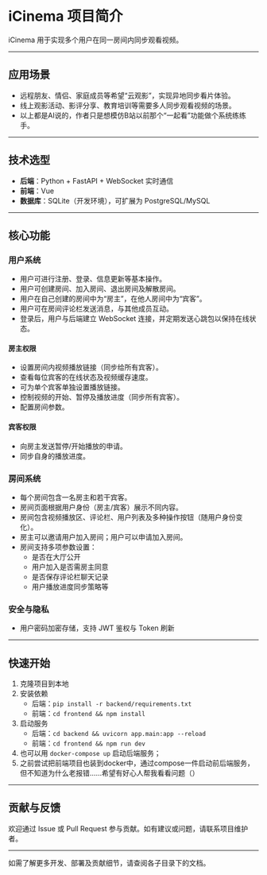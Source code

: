 # iCinema 项目简介

iCinema 用于实现多个用户在同一房间内同步观看视频。

---

## 应用场景

- 远程朋友、情侣、家庭成员等希望“云观影”，实现异地同步看片体验。
- 线上观影活动、影评分享、教育培训等需要多人同步观看视频的场景。
- 以上都是AI说的，作者只是想模仿B站以前那个“一起看”功能做个系统练练手。

---

## 技术选型

- **后端**：Python + FastAPI + WebSocket 实时通信
- **前端**：Vue
- **数据库**：SQLite（开发环境），可扩展为 PostgreSQL/MySQL

---

## 核心功能

### 用户系统

- 用户可进行注册、登录、信息更新等基本操作。
- 用户可创建房间、加入房间、退出房间及解散房间。
- 用户在自己创建的房间中为“房主”，在他人房间中为“宾客”。
- 用户可在房间评论栏发送消息，与其他成员互动。
- 登录后，用户与后端建立 WebSocket 连接，并定期发送心跳包以保持在线状态。

#### 房主权限

- 设置房间内视频播放链接（同步给所有宾客）。
- 查看每位宾客的在线状态及视频缓存速度。
- 可为单个宾客单独设置播放链接。
- 控制视频的开始、暂停及播放进度（同步所有宾客）。
- 配置房间参数。

#### 宾客权限

- 向房主发送暂停/开始播放的申请。
- 同步自身的播放进度。

### 房间系统

- 每个房间包含一名房主和若干宾客。
- 房间页面根据用户身份（房主/宾客）展示不同内容。
- 房间包含视频播放区、评论栏、用户列表及多种操作按钮（随用户身份变化）。
- 房主可以邀请用户加入房间；用户可以申请加入房间。
- 房间支持多项参数设置：
  - 是否在大厅公开
  - 用户加入是否需房主同意
  - 是否保存评论栏聊天记录
  - 用户播放进度同步策略等

### 安全与隐私

- 用户密码加密存储，支持 JWT 鉴权与 Token 刷新

---

## 快速开始

1. 克隆项目到本地
2. 安装依赖
   - 后端：`pip install -r backend/requirements.txt`
   - 前端：`cd frontend && npm install`
3. 启动服务
   - 后端：`cd backend && uvicorn app.main:app --reload`
   - 前端：`cd frontend && npm run dev`
4. 也可以用 `docker-compose up` 启动后端服务；
5. 之前尝试把前端项目也装到docker中，通过compose一件启动前后端服务，但不知道为什么老报错……希望有好心人帮我看看问题（）

---

## 贡献与反馈

欢迎通过 Issue 或 Pull Request 参与贡献。如有建议或问题，请联系项目维护者。

---

如需了解更多开发、部署及贡献细节，请查阅各子目录下的文档。

